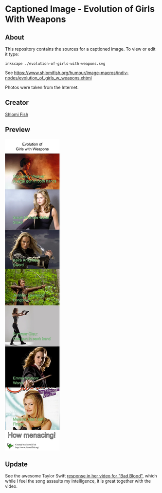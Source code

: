 # Captioned Image - Evolution of Girls With Weapons

## About

This repository contains the sources for a captioned image. To view or
edit it type:

    inkscape ./evolution-of-girls-with-weapons.svg

See https://www.shlomifish.org/humour/image-macros/indiv-nodes/evolution_of_girls_w_weapons.xhtml

Photos were taken from the Internet.

## Creator

[Shlomi Fish](https://www.shlomifish.org/)

## Preview

![Preview](./evolution-of-girls-with-weapons.svg.webp)

## Update

See the awesome Taylor Swift
[response in her video for "Bad Blood"](https://www.youtube.com/watch?v=QcIy9NiNbmo),
which while I feel the song assaults my intelligence, it is great together with
the video.
